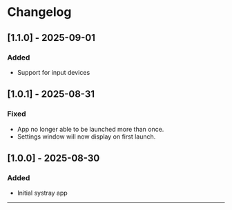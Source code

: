 # Changelog

## [1.1.0] - 2025-09-01

### Added
- Support for input devices

## [1.0.1] - 2025-08-31

### Fixed
- App no longer able to be launched more than once.
- Settings window will now display on first launch.



## [1.0.0] - 2025-08-30

### Added
- Initial systray app

---
